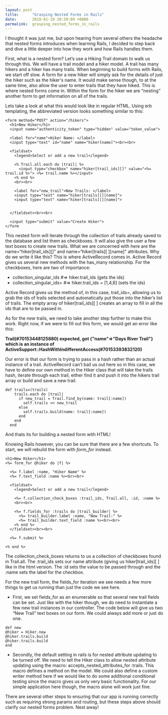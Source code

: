 ```yaml
---
layout: post
title:      "Grasping Nested Forms in Rails"
date:       2018-01-10 20:59:09 +0000
permalink:  grasping_nested_forms_in_rails
---
```



I thought it was just me, but upon hearing from several others the headache that nested forms introduces when learning Rails, I decided to step back and dive a little deeper into how they work and how Rails handles them. 

First, what is a nested form? Let’s use a Hiking Trail domain to walk us through this.  We will have a trail model and a hiker model.  A trail has many hikers and a hiker has many trails. When beginning to build forms with Rails, we start off slow.  A form for a new hiker will simply ask for the details of just the hiker such as the hiker's name. It would make sense though, to at the same time, also allow the user to enter trails that they have hiked. This is where nested forms come in.  Within the form for the hiker we are “nesting” another form to get information on all of the trails.  

Lets take a look at what this would look like in regular HTML.  Using erb templating, the abbreviated version looks something similar to this:

```
<form method="POST" action="/hikers">
  <h1>New Hiker</h1>
  <input name="authenticity_token" type="hidden" value="token_value">

  <label for="name">Hiker Name: </label>
  <input type="text" id="name" name="hiker[name]"><br><br>

  <fieldset>
    <legend>Select or add a new trail</legend>

    <% Trail.all.each do |trail| %>
      <input type="checkbox" name="hiker[trail_ids][]" value="<%= trail.id %>"> <%= trail.name %></input>
    <% end %>
    <br><br>

    <label for="new_trail">New Trails: </label>
    <input type="text" name="hiker[trails][][name]">
    <input type="text" name="hiker[trails][][name]">


  </fieldset><br><br>

  <input type="submit" value="Create Hiker">
</form
```

This nested form will iterate through the collection of trails already saved to the database and list them as checkboxes.  It will also give the user a few text boxes to create new trails.  What we are concerned with here are the name=“hiker[trail_ids][]" and name=“hiker[trails][ ][name]" attributes.  Why do we write it like this? This is where ActiveRecord comes in.  Active Record gives us several new methods with the has_many relationship.  For the checkboxes, here are two of importance:

* collection_singular_ids         #=> hiker.trail_ids (gets the ids)
* collection_singular_ids=      #=> hiker.trail_ids = [1,4,6] (sets the ids)

Active Record gives us the method of, in this case, trail_ids=, allowing us to grab the ids of trails selected and
automatically put those into the hiker’s list of trails.  The empty array of hiker[trail_ids][ ] creates an array to fill
in all the ids that are to be passed in.  

As for the new trails, we need to take another step further to make this work. Right now, if we were to fill out
this form, we would get an error like this: 

**Trail(#70153448125880) expected, got {"name"=>"Days River Trail"} which is an instance of ActiveSupport::HashWithIndifferentAccess(#70153393832120)**

Our error is that our form is trying to pass in a hash rather than an actual instance of a trail.  ActiveRecord
can’t bail us out here so in this case, we have to define our own method in the Hiker class that will take the trails hash, iterate through each trail, either find it and push it into the hikers trail array or build and save a new trail. 

```
def trails=(trails)
    trails.each do |trail|
      if new_trail = Trail.find_by(name: trail[:name])
        self.trails << new_trail
      else
        self.trails.build(name: trail[:name])
      end
    end
  end
```

And thats its for building a nested form with HTML! 

Knowing Rails however, you can be sure that there are a few shortcuts.  To start, we will rebuild the form with *form_for* instead. 

```
<h1>New Hiker</h1>
<%= form_for @hiker do |f| %>

  <%= f.label :name, "Hiker Name" %>
  <%= f.text_field :name %><br><br>

  <fieldset>
    <legend>Select or add a new trail</legend>

    <%= f.collection_check_boxes :trail_ids, Trail.all, :id, :name %>
    <br><br>

    <%= f.fields_for :trails do |trail_builder| %>
      <%= trail_builder.label :name, "New Trail:" %>
      <%= trail_builder.text_field :name %><br><br>
    <% end %>
  </fieldset><br><br>

  <%= f.submit %>

<% end %>

```


The collection_check_boxes returns to us a collection of checkboxes found in Trail.all.  The :trail_ids sets our name attribute (giving us hiker[trail_ids][ ] like in the html version.  The :id sets the value to be passed through and the :name sets the label for the checkbox. 

For the new trail form, the fields_for iteration we see needs a few more things to get us running than just the code we see here. 

- First, we set fields_for as an enumerable so that several new trail fields can be set. Just like with the hiker though, we do need to instantiate a few new trail instances in our controller.  The code below will give us two “New Trail” text boxes on our form.  We could always add more or just do one.

```
def new
@hiker = Hiker.new
@hiker.trails.build
@hiker.trails.build
end
```



- Secondly, the default setting in rails is for nested attribute updating to be turned off.  We need to tell the Hiker class to allow nested attribute updating using the macro: accepts_nested_attributes_for :trails.  This macro defines a method on the model. We could also define a custom writer method here if we would like to do some additional conditional testing since the macro gives us only very basic functionality.  For our simple application here though, the macro alone will work just fine. 

There are several other steps to ensuring that our app is running correctly such as requiring strong params and routing, but these steps above should clarify our nested forms problem.  Nest away!

